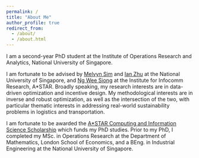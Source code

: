```yaml
---
permalink: /
title: "About Me"
author_profile: true
redirect_from: 
  - /about/
  - /about.html
---
```


I am a second-year PhD student at the Institute of Operations Research and Analytics, National University of Singapore. 

I am fortunate to be advised by [Melvyn Sim](https://discovery.nus.edu.sg/768-melvyn-sim) and [Ian Zhu](https://www.ianyzhu.com/) at the National University of Singapore, and [Ng Wee Siong](https://wsiong.github.io/) at the Institute for Infocomm Research, A*STAR.
Broadly speaking, my research interests are in data-driven optimization and incentive design. My methodological interests are in inverse and robust optimization, as well as the intersection of the two, with particular thematic interests in addressing real-world sustainability problems in logistics and transportation.

I am fortunate to be awarded the [A*STAR Computing and Information Science Scholarship](https://www.a-star.edu.sg/Scholarships/for-graduate-studies/a-star-cis-scholarship) which funds my PhD studies. Prior to my PhD, I completed my MSc. in Operations Research at the Department of Mathematics, London School of Economics, and a BEng. in Industrial Engineering at the National University of Singapore. 
